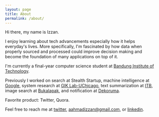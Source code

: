```yaml
---
layout: page
title: About
permalink: /about/
---
```


Hi there, my name is Izzan.

I enjoy learning about tech advancements especially how it helps everyday's lives. More specifically, I'm fascinated by how data when properly sourced and processed could improve decision making and become the foundation of many applications on top of it.

I'm currently a final-year computer science student at [Bandung Institute of Technology](https://if.stei.itb.ac.id/).

Previously I worked on search at Stealth Startup, machine intelligence at [Google](https://www.google.com/), system research at [GIK Lab](https://sites.google.com/site/garudailmukomputer/)[-UChicago](https://www.uchicago.edu/), text summarization at [ITB](https://if.stei.itb.ac.id/), image search at [Bukalapak](https://www.bukalapak.com/), and notification at [Dekoruma](https://www.dekoruma.com/).

Favorite product: Twitter, Quora.

Feel free to reach me at [twitter](https://twitter.com/regrezan), [aahmadizzan@gmail.com](mailto:aahmadizzan@gmail.com), or [linkedin](https://www.linkedin.com/in/ahmadizzan/).

